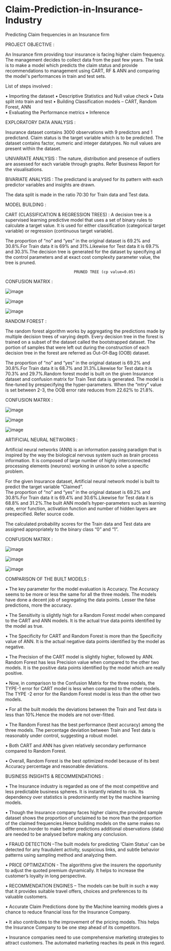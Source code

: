 # Claim-Prediction-in-Insurance-Industry #

Predicting Claim frequencies in an Insurance firm

PROJECT OBJECTIVE : 

An Insurance firm providing tour insurance is facing higher claim frequency. The management decides to collect data from the past few years. The task is to make a model which predicts the claim status and provide recommendations to management using CART, RF & ANN and comparing the model's performances in train and test sets.

List of steps involved : 

•	Importing the dataset 
•	Descriptive Statistics and Null value check 
•	Data split into train and test 
•	Building Classification models – CART, Random Forest,  ANN  
•	Evaluating the Performance metrics 
•	Inference 

EXPLORATORY DATA ANALYSIS : 

Insurance dataset contains 3000 observations with 9 predictors and 1 predictand. Claim status is the target variable which is to be predicted. The dataset contains factor, numeric and integer datatypes. No null values are present within the dataset. 

UNIVARIATE ANALYSIS : The nature, distribution and presence of outliers are assessed for each variable through graphs. Refer Business Report for the visualisations.

BIVARIATE ANALYSIS : The predictand is analysed for its pattern with each predictor variables and insights are drawn.

The data split is made in the ratio 70:30 for Train data and Test data. 

MODEL BUILDING :

CART (CLASSIFICATION & REGRESSION TREES) : A decision tree is a supervised learning predictive model that uses a set of binary rules to calculate a target value.  It is used for either classification (categorical target variable) or regression (continuous target variable). 
 
The proportion of “no” and “yes” in the original dataset is 69.2% and 30.8%.For Train data it is 69% and 31%.Likewise for Test data it is 69.7% and 30.3%.The decision tree is generated for the dataset by specifying all the control parameters and at exact cost complexity parameter value, the tree is pruned. 

                                  PRUNED TREE (cp value=0.05) 
                                  
CONFUSION MATRIX :

![image](https://user-images.githubusercontent.com/81927278/185308041-4c2217d1-7552-4f13-9f7e-f1cffd29e61c.png)

![image](https://user-images.githubusercontent.com/81927278/185308138-b75620cb-b3fc-4ca0-8a57-a34c4d194211.png)

![image](https://user-images.githubusercontent.com/81927278/185308770-eaba2c2e-ba53-402c-bdc8-d5d65da8d393.png)

RANDOM FOREST : 

The random forest algorithm works by aggregating the predictions made by multiple decision trees of varying depth. Every decision tree in the forest is trained on a subset of the dataset called the bootstrapped dataset. The portion of samples that were left out during the construction of each decision tree in the forest are referred as Out-Of-Bag (OOB) dataset. 

The proportion of “no” and “yes” in the original dataset is 69.2% and 30.8%.For Train data it is 68.7% and 31.3%.Likewise for Test data it is 70.3% and 29.7%.Random forest model is built on the given Insurance dataset and confusion matrix for Train Test data is generated. The model is fine-tuned by prespecifying the hyper-parameters. 
When the “mtry” value is set between 2-3, the OOB error rate reduces from 22.62% to 21.8%. 

CONFUSION MATRIX : 

![image](https://user-images.githubusercontent.com/81927278/185309709-be095e8d-6787-4166-8de4-c87f4e199111.png)

![image](https://user-images.githubusercontent.com/81927278/185309785-4158676d-5b3b-49bd-a906-0730f9e78422.png)

![image](https://user-images.githubusercontent.com/81927278/185309916-8743c098-73ff-456c-aacd-0e622657f230.png)

ARTIFICIAL NEURAL NETWORKS : 

Artificial neural networks (ANN) is an information passing paradigm that is inspired by the way the biological nervous system such as brain process information. It is composed of large number of highly interconnected processing elements (neurons) working in unison to solve a specific problem. 

For the given Insurance dataset, Artificial neural network model is built to predict the target variable “Claimed”.  
The proportion of “no” and “yes” in the original dataset is 69.2% and 30.8%.For Train data it is 69.4% and 30.6%.Likewise for Test data it is 68.8% and 31.2%.The built ANN model’s hyper-parameters such as learning rate, error function, activation function and number of hidden layers are prespecified. Refer source code.  

The calculated probability scores for the Train data and Test data are assigned appropriately to the binary class “0” and “1”. 

CONFUSION MATRIX :

![image](https://user-images.githubusercontent.com/81927278/185323972-19872783-d380-427f-a8fd-7a4d76d33fba.png)

![image](https://user-images.githubusercontent.com/81927278/185324399-b9f2525f-e410-437b-9c60-291180decaae.png)

![image](https://user-images.githubusercontent.com/81927278/185324849-d1bb7f54-13f0-49da-95ab-918e5074b28b.png)

COMPARISON OF THE BUILT MODELS :

•	The key parameter for the model evaluation is Accuracy. The Accuracy seems to be more or less the same for all the three models. The models have done a decent job of segregating the data points. Lesser the false predictions, more the accuracy. 

•	The Sensitivity is slightly high for a Random Forest model when compared to the CART and ANN models. It is the actual true data points identified by the model as true. 

•	The Specificity for CART and Random Forest is more than the Specificity value of ANN. It is the actual negative data points identified by the model as negative. 

•	The Precision of the CART model is slightly higher, followed by ANN. Random Forest has less Precision value when compared to the other two models. It is the positive data points identified by the model which are really positive. 

•	Now, in comparison to the Confusion Matrix for the three models, the TYPE-1 error for CART model is less when compared to the other models. The TYPE -2 error for the Random Forest model is less than the other two models. 

•	For all the built models the deviations between the Train and Test data is less than 10%.Hence the models are not over-fitted. 

•	The Random Forest has the best performance (best accuracy) among the three models. The percentage deviation between Train and Test data is reasonably under control, suggesting a robust model. 

•	Both CART and ANN has given relatively secondary performance compared to Random Forest. 

•	Overall, Random Forest is the best optimized model because of its best Accuracy percentage and reasonable deviations. 

BUSINESS INSIGHTS & RECOMMENDATIONS : 

•	The Insurance industry is regarded as one of the most competitive and less predictable business spheres. It is instantly related to risk. Its dependency over statistics is predominantly met by the machine learning models. 

•	Though the Insurance company faces higher claims,the provided sample dataset shows the proportion of unclaimed to be more than the proportion of the claimed frequencies.Hence building models on the same makes no difference.Inorder to make better predictions additional observations (data) are needed to be analysed before making any conclusion. 

•	FRAUD DETECTION –The built models for predicting ‘Claim Status’ can be detected for any fraudulent activity, suspicious links, and subtle behavior patterns using sampling method and analyzing them. 

•	PRICE OPTIMIZATION - The algorithms give the insurers the opportunity to adjust the quoted premium dynamically. It helps to increase the customer’s loyalty in long perspective. 

•	RECOMMENDATION ENGINES – The models can be built in such a way that it provides suitable travel offers, choices and preferences to its valuable customers. 

•	Accurate Claim Predictions done by the Machine learning models gives a chance to reduce financial loss for the Insurance Company. 

•	It also contributes to the improvement of the pricing models. This helps the Insurance Company to be one step ahead of its competitors. 

•	Insurance companies need to use comprehensive marketing strategies to attract customers. The automated marketing reaches its peak in this regard. 










